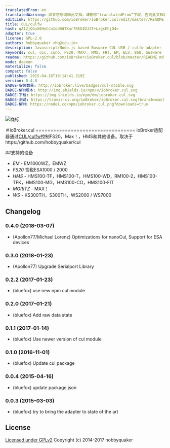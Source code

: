 ```yaml
---
translatedFrom: en
translatedWarning: 如果您想编辑此文档，请删除“translatedFrom”字段，否则此文档将再次自动翻译
editLink: https://github.com/ioBroker/ioBroker.cul/edit/master//README.md
title: CUL/culfw
hash: qA12jQGu5EHoCcnIod0dTXur7REUIDJ3T+LzgsFhjO4=
adapter: true
license: GPL-2.0
authors: hobbyquaker <hq@ccu.io>
description: Javascript/Node.js based Busware CUL USB / culfw adapter
keywords: cul, coc, cuno, FS20, MAX!, HMS, FHT, EM, ELV, 868, busware
readme: https://github.com/ioBroker/ioBroker.cul/blob/master/README.md
mode: daemon
materialize: false
compact: false
published: 2015-04-16T19:14:41.319Z
version: 0.4.0
BADGE-安装数量: http://iobroker.live/badges/cul-stable.svg
BADGE-NPM版本: http://img.shields.io/npm/v/iobroker.cul.svg
BADGE-下载: https://img.shields.io/npm/dm/iobroker.cul.svg
BADGE-测试: https://travis-ci.org/ioBroker/ioBroker.cul.svg?branch=master
BADGE-NPM: https://nodei.co/npm/iobroker.cul.png?downloads=true
---
```

![商标](zh-cn/adapterref/iobroker.cul/../../../en/adapterref/iobroker.cul/admin/busware.jpg)


＃ioBroker.cul ==================================
ioBroker适配器通过[CUL](http://busware.de/tiki-index.php?page=CUL)/[culfw](http://culfw.de)控制FS20，Max！，HMS和其他设备。取决于https://github.com/hobbyquaker/cul

##支持的设备
 - *EM* - EM1000WZ，EMWZ
 - *FS20* 含税ESA1000 / 2000
 - *HMS* - HMS100-TF，HMS100-T，HMS100-WD，RM100-2，HMS100-TFK，HMS100-MG，HMS100-CO，HMS100-FIT
 - *MORITZ* - MAX！
 - *WS* - KS300TH，S300TH，WS2000 / WS7000

## Changelog
### 0.4.0 (2018-03-07)
* (Apollon77/Michael Lorenz) Optimizations for nanoCul, Support for ESA devices

### 0.3.0 (2018-01-23)
* (Apollon77) Upgrade Serialport Library

### 0.2.2 (2017-01-23)
* (bluefox) use new npm cul module

### 0.2.0 (2017-01-21)
* (bluefox) Add raw data state

### 0.1.1 (2017-01-14)
* (bluefox) Use newer version of cul module

### 0.1.0 (2016-11-01)
* (bluefox) Update cul package

### 0.0.4 (2015-04-16)
* (bluefox) update package.json

### 0.0.3 (2015-03-03)
* (bluefox) try to bring the adapter to state of the art

## License

[Licensed under GPLv2](LICENSE) Copyright (c) 2014-2017 hobbyquaker